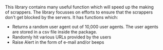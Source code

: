 This library contains many useful function which will speed up the making of scrappers. The library focusses on efforts to ensure that the scrappers don't get blocked by the servers. It has functions which:
- Returns a random user agent out of 10,000 user agents. The user agents are stored in a csv file inside the package.
- Randomly hit various URLs provided by the users
- Raise Alert in the form of e-mail and/or beeps 
